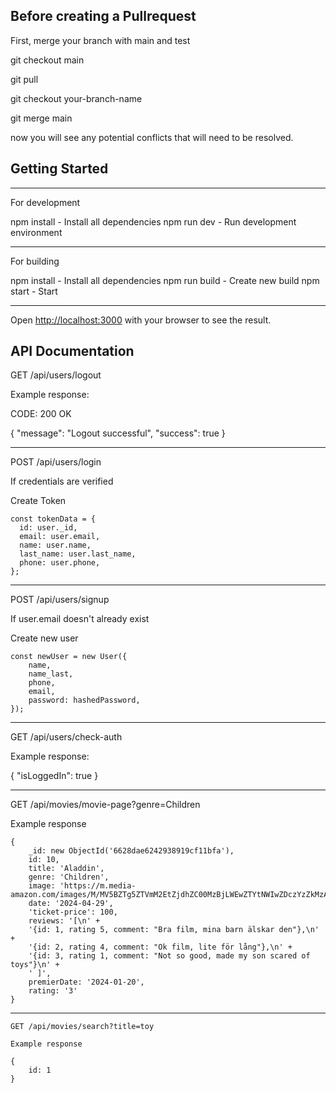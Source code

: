 ## Before creating a Pullrequest

First, merge your branch with main and test

git checkout main

git pull

git checkout your-branch-name

git merge main

now you will see any potential conflicts that will need to be resolved.

## Getting Started

---

For development

npm install - Install all dependencies
npm run dev - Run development environment

---

For building

npm install - Install all dependencies
npm run build - Create new build
npm start - Start

---

Open [http://localhost:3000](http://localhost:3000) with your browser to see the result.

## API Documentation

GET /api/users/logout

Example response:

CODE: 200 OK

{
"message": "Logout successful",
"success": true
}

---

POST /api/users/login

If credentials are verified

Create Token

    const tokenData = {
      id: user._id,
      email: user.email,
      name: user.name,
      last_name: user.last_name,
      phone: user.phone,
    };

---

POST /api/users/signup

If user.email doesn't already exist

Create new user

    const newUser = new User({
        name,
        name_last,
        phone,
        email,
        password: hashedPassword,
    });

---

GET /api/users/check-auth

Example response:

{
"isLoggedIn": true
}

---

GET /api/movies/movie-page?genre=Children

Example response

    {
        _id: new ObjectId('6628dae6242938919cf11bfa'),
        id: 10,
        title: 'Aladdin',
        genre: 'Children',
        image: 'https://m.media-amazon.com/images/M/MV5BZTg5ZTVmM2EtZjdhZC00MzBjLWEwZTYtNWIwZDczYzZkMzA4XkEyXkFqcGdeQXVyMTQxNzMzNDI@._V1_FMjpg_UX1000_.jpg',
        date: '2024-04-29',
        'ticket-price': 100,
        reviews: '[\n' +
        '{id: 1, rating 5, comment: "Bra film, mina barn älskar den"},\n' +
        '{id: 2, rating 4, comment: "Ok film, lite för lång"},\n' +
        '{id: 3, rating 1, comment: "Not so good, made my son scared of toys"}\n' +
        ' ]',
        premierDate: '2024-01-20',
        rating: '3'
    }

---

    GET /api/movies/search?title=toy

    Example response

    {
        id: 1
    }
